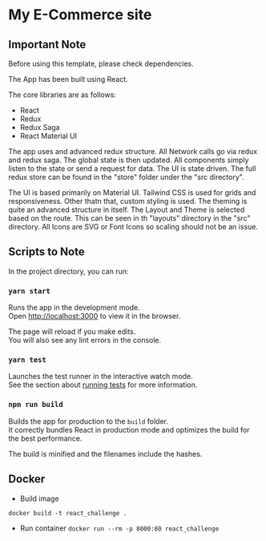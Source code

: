 # My E-Commerce site

## Important Note
Before using this template, please check dependencies.

The App has been built using React.

The core libraries are as follows:

* React
* Redux
* Redux Saga
* React Material UI

The app uses and advanced redux structure. All Network calls go via redux and redux saga. The global state is then updated. All components simply listen to the state or send a request for data. The UI is state driven. The full redux store can be found in the "store" folder under the "src directory".

The UI is based primarily on Material UI. Tailwind CSS is used for grids and responsiveness. Other thatn that, custom styling is used. The theming is quite an advanced structure in itself. The Layout and Theme is selected based on the route. This can be seen in th "layouts" directory in the "src" directory. All Icons are SVG or Font Icons so scaling should not be an issue.


## Scripts to Note

In the project directory, you can run:

### `yarn start`

Runs the app in the development mode.<br>
Open [http://localhost:3000](http://localhost:3000) to view it in the browser.

The page will reload if you make edits.<br>
You will also see any lint errors in the console.

### `yarn test`

Launches the test runner in the interactive watch mode.<br>
See the section about [running tests](https://facebook.github.io/create-react-app/docs/running-tests) for more information.

### `npm run build`

Builds the app for production to the `build` folder.<br>
It correctly bundles React in production mode and optimizes the build for the best performance.

The build is minified and the filenames include the hashes.<br>

## Docker

* Build image

`docker build -t react_challenge .`

* Run container
`docker run --rm -p 8000:80 react_challenge`

